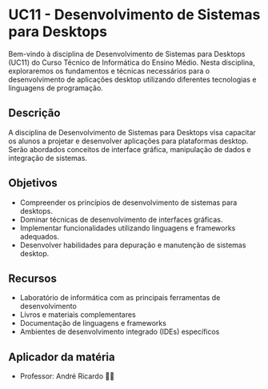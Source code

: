 # UC11 - Desenvolvimento de Sistemas para Desktops

Bem-vindo à disciplina de Desenvolvimento de Sistemas para Desktops (UC11) do Curso Técnico de Informática do Ensino Médio. Nesta disciplina, exploraremos os fundamentos e técnicas necessários para o desenvolvimento de aplicações desktop utilizando diferentes tecnologias e linguagens de programação.

## Descrição

A disciplina de Desenvolvimento de Sistemas para Desktops visa capacitar os alunos a projetar e desenvolver aplicações para plataformas desktop. Serão abordados conceitos de interface gráfica, manipulação de dados e integração de sistemas.

## Objetivos

- Compreender os princípios de desenvolvimento de sistemas para desktops.
- Dominar técnicas de desenvolvimento de interfaces gráficas.
- Implementar funcionalidades utilizando linguagens e frameworks adequados.
- Desenvolver habilidades para depuração e manutenção de sistemas desktop.


## Recursos

- Laboratório de informática com as principais ferramentas de desenvolvimento
- Livros e materiais complementares
- Documentação de linguagens e frameworks
- Ambientes de desenvolvimento integrado (IDEs) específicos

## Aplicador da matéria
- Professor: André Ricardo
🚀🌐
